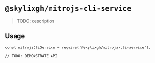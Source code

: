 # `@skylixgh/nitrojs-cli-service`

> TODO: description

## Usage

```
const nitrojsCliService = require('@skylixgh/nitrojs-cli-service');

// TODO: DEMONSTRATE API
```
